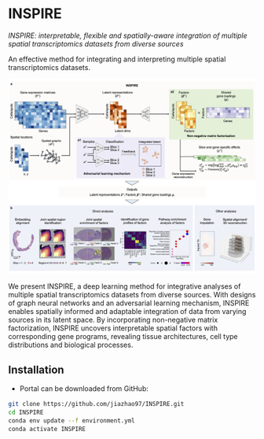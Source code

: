 # INSPIRE

*INSPIRE: interpretable, flexible and spatially-aware integration of multiple spatial transcriptomics datasets from diverse sources*

An effective method for integrating and interpreting multiple spatial transcriptomics datasets.

![INSPIRE\_pipeline](demo/overview.jpg)

We present INSPIRE, a deep learning method for integrative analyses of multiple spatial transcriptomics datasets from diverse sources. With designs of graph neural networks and an adversarial learning mechanism, INSPIRE enables spatially informed and adaptable integration of data from varying sources in its latent space. By incorporating non-negative matrix factorization, INSPIRE uncovers interpretable spatial factors with corresponding gene programs, revealing tissue architectures, cell type distributions and biological processes.



## Installation
* Portal can be downloaded from GitHub:
```bash
git clone https://github.com/jiazhao97/INSPIRE.git
cd INSPIRE
conda env update --f environment.yml
conda activate INSPIRE
```
